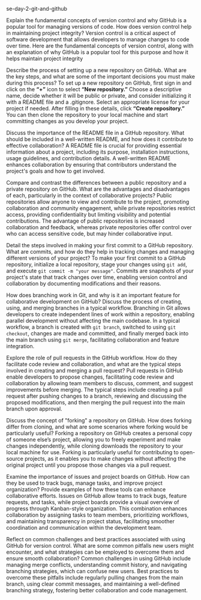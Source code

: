 se-day-2-git-and-github

Explain the fundamental concepts of version control and why GitHub is a popular tool for managing versions of code. How does version control help in maintaining project integrity?
Version control is a critical aspect of software development that allows developers to manage changes to code over time. Here are the fundamental concepts of version control, along with an explanation of why GitHub is a popular tool for this purpose and how it helps maintain project integrity

Describe the process of setting up a new repository on GitHub. What are the key steps, and what are some of the important decisions you must make during this process?
To set up a new repository on GitHub, first sign in and click on the **“+”** icon to select **“New repository.”** Choose a descriptive name, decide whether it will be public or private, and consider initializing it with a README file and a .gitignore. Select an appropriate license for your project if needed. After filling in these details, click **“Create repository.”** You can then clone the repository to your local machine and start committing changes as you develop your project.


Discuss the importance of the README file in a GitHub repository. What should be included in a well-written README, and how does it contribute to effective collaboration?
A README file is crucial for providing essential information about a project, including its purpose, installation instructions, usage guidelines, and contribution details. A well-written README enhances collaboration by ensuring that contributors understand the project's goals and how to get involved.


Compare and contrast the differences between a public repository and a private repository on GitHub. What are the advantages and disadvantages of each, particularly in the context of collaborative projects?
Public repositories allow anyone to view and contribute to the project, promoting collaboration and community engagement, while private repositories restrict access, providing confidentiality but limiting visibility and potential contributions. The advantage of public repositories is increased collaboration and feedback, whereas private repositories offer control over who can access sensitive code, but may hinder collaborative input.


Detail the steps involved in making your first commit to a GitHub repository. What are commits, and how do they help in tracking changes and managing different versions of your project?
To make your first commit to a GitHub repository, initialize a local repository, stage your changes using `git add`, and execute `git commit -m "your message"`. Commits are snapshots of your project's state that track changes over time, enabling version control and collaboration by documenting modifications and their reasons.


How does branching work in Git, and why is it an important feature for collaborative development on GitHub? Discuss the process of creating, using, and merging branches in a typical workflow.
Branching in Git allows developers to create independent lines of work within a repository, enabling parallel development without affecting the main codebase. In a typical workflow, a branch is created with `git branch`, switched to using `git checkout`, changes are made and committed, and finally merged back into the main branch using `git merge`, facilitating collaboration and feature integration.


Explore the role of pull requests in the GitHub workflow. How do they facilitate code review and collaboration, and what are the typical steps involved in creating and merging a pull request?
Pull requests in GitHub enable developers to propose changes, facilitating code review and collaboration by allowing team members to discuss, comment, and suggest improvements before merging. The typical steps include creating a pull request after pushing changes to a branch, reviewing and discussing the proposed modifications, and then merging the pull request into the main branch upon approval.


Discuss the concept of "forking" a repository on GitHub. How does forking differ from cloning, and what are some scenarios where forking would be particularly useful?
Forking a repository on GitHub creates a personal copy of someone else’s project, allowing you to freely experiment and make changes independently, while cloning downloads the repository to your local machine for use. Forking is particularly useful for contributing to open-source projects, as it enables you to make changes without affecting the original project until you propose those changes via a pull request.


Examine the importance of issues and project boards on GitHub. How can they be used to track bugs, manage tasks, and improve project organization? Provide examples of how these tools can enhance collaborative efforts.
Issues on GitHub allow teams to track bugs, feature requests, and tasks, while project boards provide a visual overview of progress through Kanban-style organization. This combination enhances collaboration by assigning tasks to team members, prioritizing workflows, and maintaining transparency in project status, facilitating smoother coordination and communication within the development team.


Reflect on common challenges and best practices associated with using GitHub for version control. What are some common pitfalls new users might encounter, and what strategies can be employed to overcome them and ensure smooth collaboration?
Common challenges in using GitHub include managing merge conflicts, understanding commit history, and navigating branching strategies, which can confuse new users. Best practices to overcome these pitfalls include regularly pulling changes from the main branch, using clear commit messages, and maintaining a well-defined branching strategy, fostering better collaboration and code management.



